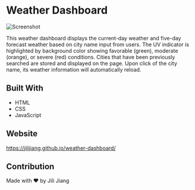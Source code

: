 # Weather Dashboard

![Screenshot](https://user-images.githubusercontent.com/73008338/133023416-28e7690a-8c51-4336-afe9-d653f3327ab1.png)

This weather dashboard displays the current-day weather and five-day forecast weather based on city name input from users. The UV indicator is highlighted by background color showing favorable (green), moderate (orange), or severe (red) conditions.  Cities that have been previously searched are stored and displayed on the page.  Upon click of the city name, its weather information will automatically reload. 

## Built With
* HTML
* CSS
* JavaScript

## Website

https://jilijiang.github.io/weather-dashboard/


## Contribution

Made with ❤️ by Jili Jiang
